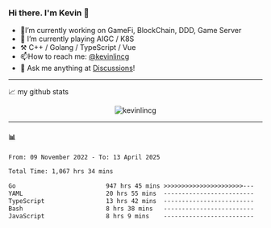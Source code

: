 ### Hi there. I'm Kevin 👋

- 🔭I’m currently working on GameFi, BlockChain, DDD, Game Server
- 🌱 I’m currently playing AIGC / K8S
-   :hammer_and_pick: C++ / Golang / TypeScript / Vue
- 📫How to reach me: [@kevinlincg](https://twitter.com/kevinlincg) 
-   :thought_balloon: Ask me anything at [Discussions](https://github.com/kevinlincg/kevinlincg/issues/new)!

---

📈 my github stats

<p align="center"> <img src="https://github-readme-stats-ouuan.vercel.app/api?username=kevinlincg&theme=dark&show_icons=true&count_private=true" alt="kevinlincg" />

---

#### :bar_chart: 

<!--START_SECTION:waka-->

```txt
From: 09 November 2022 - To: 13 April 2025

Total Time: 1,067 hrs 34 mins

Go                         947 hrs 45 mins >>>>>>>>>>>>>>>>>>>>>>---   88.78 %
YAML                       20 hrs 55 mins  -------------------------   01.96 %
TypeScript                 13 hrs 42 mins  -------------------------   01.28 %
Bash                       8 hrs 38 mins   -------------------------   00.81 %
JavaScript                 8 hrs 9 mins    -------------------------   00.76 %
```

<!--END_SECTION:waka-->

